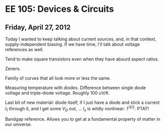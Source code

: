 EE 105: Devices & Circuits
==========================
Friday, April 27, 2012
----------------------

Today I wanted to keep talking about current sources, and, in that context,
supply-independent biasing. If we have time, I'll talk about voltage
references as well.

Tend to make square transistors even when they have absurd aspect ratios.

Zeners.

Family of curves that all look more or less the same.

Measuring temperature with diodes. Difference between single diode voltage
and triple-diode voltage. Roughly 100 uV/K.

Last bit of new material: diode itself, if I just have a diode and stick a
current $I_1$ through it, and I get some $V_D$ out, ... $I_s$ is wildly
nonlinear: $T^{3/2}$. PTAT!

Bandgap reference. Allows you to get at a fundamental property of matter in
our universe.
